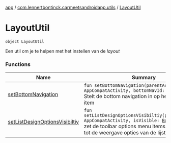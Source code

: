 [app](../../index.md) / [com.lennertbontinck.carmeetsandroidapp.utils](../index.md) / [LayoutUtil](./index.md)

# LayoutUtil

`object LayoutUtil`

Een util om je te helpen met het instellen van de *layout*

### Functions

| Name | Summary |
|---|---|
| [setBottomNavigation](set-bottom-navigation.md) | `fun setBottomNavigation(parentActivity: AppCompatActivity, bottomNavId: `[`Int`](https://kotlinlang.org/api/latest/jvm/stdlib/kotlin/-int/index.html)`): `[`Unit`](https://kotlinlang.org/api/latest/jvm/stdlib/kotlin/-unit/index.html)<br>Stelt de bottom navigation in op het gewenste item |
| [setListDesignOptionsVisibiltiy](set-list-design-options-visibiltiy.md) | `fun setListDesignOptionsVisibiltiy(parentActivity: AppCompatActivity, isVisible: `[`Boolean`](https://kotlinlang.org/api/latest/jvm/stdlib/kotlin/-boolean/index.html)`): `[`Unit`](https://kotlinlang.org/api/latest/jvm/stdlib/kotlin/-unit/index.html)<br>zet de toolbar options menu items met betrekking tot de weergave opties van de lijst in |
